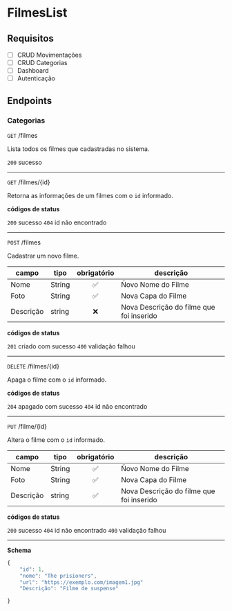 # FilmesList

## Requisitos

- [ ] CRUD Movimentações
- [ ] CRUD Categorias
- [ ] Dashboard
- [ ] Autenticação

## Endpoints

### Categorias

`GET` /filmes

Lista todos os filmes que cadastradas no sistema.

`200` sucesso

---

`GET` /filmes/{id}

Retorna as informações de um filmes com o `id` informado.

**códigos de status**

`200` sucesso
`404` id não encontrado

---
`POST` /filmes

Cadastrar um novo filme.

| campo | tipo | obrigatório | descrição
|-------|------|:-------------:|-----------
|Nome|String|✅|Ñovo Nome do Filme
|Foto|String|✅|Nova Capa do Filme
|Descrição|string|❌|Nova Descrição do filme que foi inserido 

**códigos de status**

`201` criado com sucesso
`400` validação falhou

---

`DELETE` /filmes/{id} 

Apaga o filme com o `id` informado.

**códigos de status**

`204` apagado com sucesso
`404` id não encontrado

---

`PUT` /filme/{id} 

Altera o filme com o `id` informado.

| campo | tipo | obrigatório | descrição
|-------|------|:-------------:|-----------
|Nome|String|✅|Ñovo Nome do Filme
|Foto|String|✅|Nova Capa do Filme
|Descrição|string|✅|Nova Descrição do filme que foi inserido 

**códigos de status**

`200` sucesso
`404` id não encontrado
`400` validação falhou

---

**Schema**

```js
{
    "id": 1,
    "nome": "The prisioners",
    "url": "https://exemplo.com/imagem1.jpg"
    "Descrição": "Filme de suspense"

}

```
